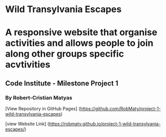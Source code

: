 # Wild Transylvania Escapes

# A responsive website that organise activities and allows people to join along other groups specific acvtivities

## Code Institute - Milestone Project 1

### By Robert-Cristian Matyas

[View Repository in GitHub Pages] (https://github.com/RobMaty/project-1-wild-transylvania-escapes)

[view Website Link] (https://robmaty.github.io/project-1-wild-transylvania-escapes/)

